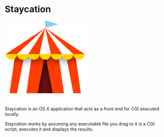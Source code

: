 Staycation
==========

<img src="Staycation/Images.xcassets/AppIcon.appiconset/AppIcon.png" width="256">

Staycation is an OS X application that acts as a front end for CGI executed locally.

Staycation works by assuming any executable file you drag to it is a CGI script, executes it and displays the results.